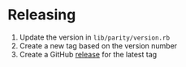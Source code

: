 Releasing
=========

1. Update the version in `lib/parity/version.rb`
1. Create a new tag based on the version number
1. Create a GitHub [release] for the latest tag

[release]: https://github.com/thoughtbot/parity/releases
